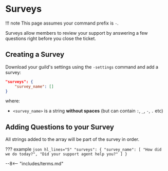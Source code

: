 # Surveys

!!! note
	This page assumes your command prefix is `-`.

Surveys allow members to review your support by answering a few questions right before you close the ticket.

## Creating a Survey

Download your guild's settings using the `-settings` command and add a survey:

```json hl_lines="2"
"surveys": {
	"survey_name": []
}
```

where:

- `<survey_name>` is a string **without spaces** (but can contain `:`, `_`, `-`, `.` etc)

## Adding Questions to your Survey

All strings added to the array will be part of the survey in order.

??? example
	```json hl_lines="5"
	"surveys": {
		"survey_name": [
    			"How did we do today?",
    			"Did your support agent help you?"
   		]
	}
	```

<!-- do not delete -->
--8<-- "includes/terms.md"
<!-- /do not delete -->
